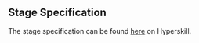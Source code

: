 ## Stage Specification

The stage specification can be found [here](https://hyperskill.org/projects/42/stages/223/implement) on Hyperskill.